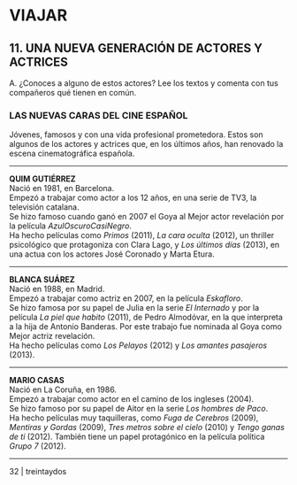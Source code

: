 
# VIAJAR

## 11. UNA NUEVA GENERACIÓN DE ACTORES Y ACTRICES

A. ¿Conoces a alguno de estos actores? Lee los textos y comenta con tus compañeros qué tienen en común.

### LAS NUEVAS CARAS DEL CINE ESPAÑOL

Jóvenes, famosos y con una vida profesional prometedora. Estos son algunos de los actores y actrices que, en los últimos años, han renovado la escena cinematográfica española.

---

**QUIM GUTIÉRREZ**  
Nació en 1981, en Barcelona.  
Empezó a trabajar como actor a los 12 años, en una serie de TV3, la televisión catalana.  
Se hizo famoso cuando ganó en 2007 el Goya al Mejor actor revelación por la película *AzulOscuroCasiNegro*.  
Ha hecho películas como *Primos* (2011), *La cara oculta* (2012), un thriller psicológico que protagoniza con Clara Lago, y *Los últimos días* (2013), en una actua con los actores José Coronado y Marta Etura.

---

**BLANCA SUÁREZ**  
Nació en 1988, en Madrid.  
Empezó a trabajar como actriz en 2007, en la película *Eskafloro*.  
Se hizo famosa por su papel de Julia en la serie *El Internado* y por la película *La piel que habito* (2011), de Pedro Almodóvar, en la que interpreta a la hija de Antonio Banderas. Por este trabajo fue nominada al Goya como Mejor actriz revelación.  
Ha hecho películas como *Los Pelayos* (2012) y *Los amantes pasajeros* (2013).

---

**MARIO CASAS**  
Nació en La Coruña, en 1986.  
Empezó a trabajar como actor en el camino de los ingleses (2004).  
Se hizo famoso por su papel de Aitor en la serie *Los hombres de Paco*.  
Ha hecho películas muy taquilleras, como *Fuga de Cerebros* (2009), *Mentiras y Gordas* (2009), *Tres metros sobre el cielo* (2010) y *Tengo ganas de ti* (2012). También tiene un papel protagónico en la película política *Grupo 7* (2012).

---

32 | treintaydos
